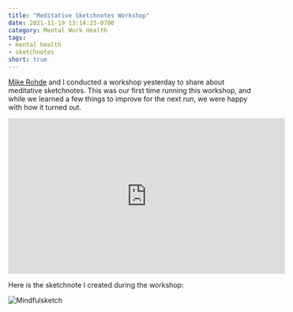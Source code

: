 ```yaml
---
title: "Meditative Sketchnotes Workshop"
date: 2021-11-19 13:14:23-0700
category: Mental Work Health
tags:
- mental health
- sketchnotes
short: true
---
```


[Mike Rohde](https://rohdesign.com) and I conducted a workshop yesterday to share about meditative sketchnotes. This was our first time running this workshop, and while we learned a few things to improve for the next run, we were happy with how it turned out.

<iframe width="560" height="315" src="https://www.youtube-nocookie.com/embed/F9gUNLwOfOk" frameborder="0" allow="accelerometer; autoplay; encrypted-media; gyroscope; picture-in-picture" allowfullscreen></iframe>

Here is the sketchnote I created during the workshop:

![Mindfulsketch](https://media.bennorris.org/images/mentalworkhealth/posts/meditative-sketchnote-live-example.jpg)
